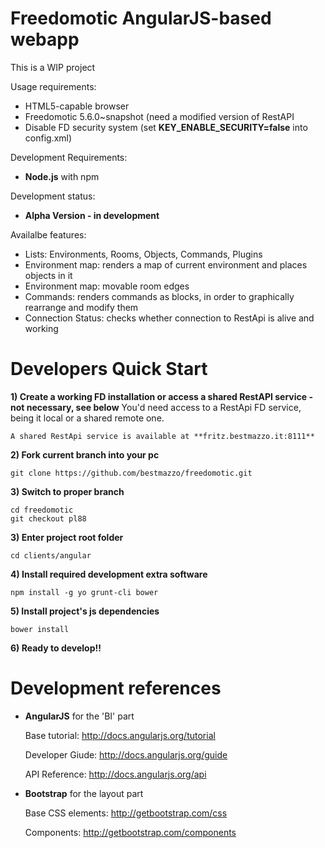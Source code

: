 Freedomotic AngularJS-based webapp
=================================

This is a WIP project

Usage requirements:
- HTML5-capable browser
- Freedomotic 5.6.0~snapshot (need a modified version of RestAPI
- Disable FD security system (set **KEY_ENABLE_SECURITY=false** into config.xml)

Development Requirements: 
- **Node.js** with npm 

Development status:
- **Alpha Version - in development**

Availalbe features:
- Lists: Environments, Rooms, Objects, Commands, Plugins
- Environment map: renders a map of current environment and places objects in it
- Environment map: movable room edges
- Commands: renders commands as blocks, in order to graphically rearrange and modify them
- Connection Status: checks whether connection to RestApi is alive and working

Developers Quick Start
======================

**1) Create a working FD installation or access a shared RestAPI service - not necessary, see below**
	You'd need access to a RestApi FD service, being it local or a shared remote one.

	A shared RestApi service is available at **fritz.bestmazzo.it:8111**
    
**2) Fork current branch into your pc**

	git clone https://github.com/bestmazzo/freedomotic.git

**3) Switch to proper branch**

	cd freedomotic
	git checkout pl88
    
**3) Enter project root folder**

   	cd clients/angular
    
**4) Install required development extra software**

	npm install -g yo grunt-cli bower
    
**5) Install project's js dependencies**

	bower install

**6) Ready to develop!!**

Development references
======================

- **AngularJS** for the 'BI' part

	Base tutorial: http://docs.angularjs.org/tutorial

	Developer Giude: http://docs.angularjs.org/guide

	API Reference: http://docs.angularjs.org/api

- **Bootstrap** for the layout part

	Base CSS elements: http://getbootstrap.com/css

	Components: http://getbootstrap.com/components
	


